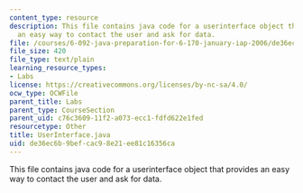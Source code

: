 ```yaml
---
content_type: resource
description: This file contains java code for a userinterface object that provides
  an easy way to contact the user and ask for data.
file: /courses/6-092-java-preparation-for-6-170-january-iap-2006/de36ec6b9befcac98e21ee81c16356ca_UserInterface.java
file_size: 420
file_type: text/plain
learning_resource_types:
- Labs
license: https://creativecommons.org/licenses/by-nc-sa/4.0/
ocw_type: OCWFile
parent_title: Labs
parent_type: CourseSection
parent_uid: c76c3609-11f2-a073-ecc1-fdfd622e1fed
resourcetype: Other
title: UserInterface.java
uid: de36ec6b-9bef-cac9-8e21-ee81c16356ca
---
```

This file contains java code for a userinterface object that provides an easy way to contact the user and ask for data.